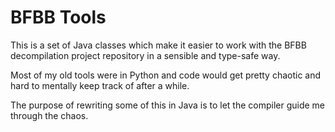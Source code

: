 # BFBB Tools

This is a set of Java classes which make it easier to work with the BFBB decompilation project repository in a sensible and type-safe way.

Most of my old tools were in Python and code would get pretty chaotic and hard to mentally keep track of after a while.

The purpose of rewriting some of this in Java is to let the compiler guide me through the chaos.
